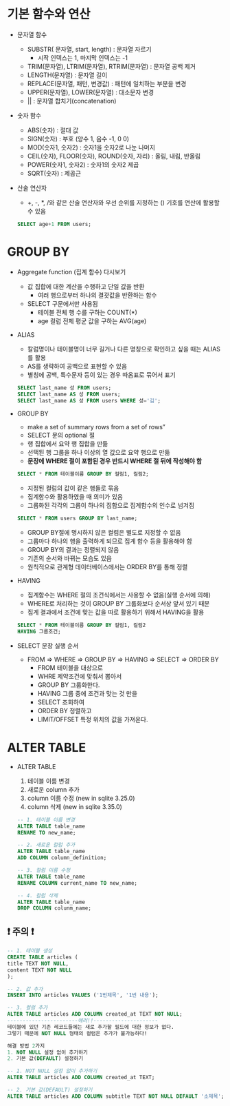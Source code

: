 # 기본 함수와 연산

- 문자열 함수
  - SUBSTR( 문자열, start, length) : 문자열 자르기
    - 시작 인덱스는 1, 마지막 인덱스는 -1
  - TRIM(문자열), LTRIM(문자열), RTRIM(문자열) : 문자열 공백 제거
  - LENGTH(문자열) : 문자열 길이
  - REPLACE(문자열, 패턴, 변경값) : 패턴에 일치하는 부분을 변경
  - UPPER(문자열), LOWER(문자열) : 대소문자 변경
  - || : 문자열 합치기(concatenation)



- 숫자 함수
  - ABS(숫자) : 절대 값
  - SIGN(숫자) : 부호 (양수 1, 음수 -1, 0 0) 
  - MOD(숫자1, 숫자2) : 숫자1을 숫자2로 나눈 나머지 
  - CEIL(숫자), FLOOR(숫자), ROUND(숫자, 자리) : 올림, 내림, 반올림
  - POWER(숫자1, 숫자2) : 숫자1의 숫자2 제곱 
  - SQRT(숫자) : 제곱근



- 산술 연산자

  - +, -, *, /와 같은 산술 연산자와 우선 순위를 지정하는 () 기호를 연산에 활용할 수 있음

  ```sql
  SELECT age+1 FROM users;
  ```

  



# GROUP BY

- Aggregate function (집계 함수) 다시보기

  - 값 집합에 대한 계산을 수행하고 단일 값을 반환
    - 여러 행으로부터 하나의 결괏값을 반환하는 함수
  - SELECT 구문에서만 사용됨
    - 테이블 전체 행 수를 구하는 COUNT(*)
    - age 컬럼 전체 평균 값을 구하는 AVG(age) 

- ALIAS

  - 칼럼명이나 테이블명이 너무 길거나 다른 명칭으로 확인하고 싶을 때는 ALIAS를 활용
  - AS를 생략하여 공백으로 표현할 수 있음
  - 별칭에 공백, 특수문자 등이 있는 경우 따옴표로 묶어서 표기

  ```sql
  SELECT last_name 성 FROM users;
  SELECT last_name AS 성 FROM users;
  SELECT last_name AS 성 FROM users WHERE 성='김';
  ```

- GROUP BY

  - make a set of summary rows from a set of rows”
  - SELECT 문의 optional 절 
  - 행 집합에서 요약 행 집합을 만듦
  - 선택된 행 그룹을 하나 이상의 열 값으로 요약 행으로 만듦
  - **문장에 WHERE 절이 포함된 경우 반드시 WHERE 절 뒤에 작성해야 함**

  ```sql
  SELECT * FROM 테이블이름 GROUP BY 컬럼1, 컬럼2;
  ```

  - 지정된 컬럼의 값이 같은 행들로 묶음
  - 집계함수와 활용하였을 때 의미가 있음
  - 그룹화된 각각의 그룹이 하나의 집합으로 집계함수의 인수로 넘겨짐

  ```sql
  SELECT * FROM users GROUP BY last_name;
  ```

  - GROUP BY절에 명시하지 않은 컬럼은 별도로 지정할 수 없음 
  - 그룹마다 하나의 행을 출력하게 되므로 집계 함수 등을 활용해야 함 
  - GROUP BY의 결과는 정렬되지 않음
  - 기존의 순서와 바뀌는 모습도 있음
  - 원칙적으로 관계형 데이터베이스에서는 ORDER BY를 통해 정렬



- HAVING

  - 집계함수는 WHERE 절의 조건식에서는 사용할 수 없음(실행 순서에 의해)
  -  WHERE로 처리하는 것이 GROUP BY 그룹화보다 순서상 앞서 있기 때문 
  - 집계 결과에서 조건에 맞는 값을 따로 활용하기 위해서 HAVING을 활용

  ```sql
  SELECT * FROM 테이블이름 GROUP BY 컬럼1, 컬럼2
  HAVING 그룹조건;
  ```

  

- SELECT 문장 실행 순서
  - FROM => WHERE => GROUP BY => HAVING => SELECT => ORDER BY
    - FROM 테이블을 대상으로
    - WHRE 제약조건에 맞춰서 뽑아서
    - GROUP BY 그룹화한다.
    - HAVING 그룹 중에 조건과 맞는 것 만을
    - SELECT 조회하여
    - ORDER BY 정렬하고
    - LIMIT/OFFSET 특정 위치의 값을 가져온다.



# ALTER TABLE

- ALTER TABLE

  1. 테이블 이름 변경
  2. 새로운 column 추가
  3. column 이름 수정 (new in sqlite 3.25.0)
  4. column 삭제 (new in sqlite 3.35.0)

  ```sql
  -- 1. 테이블 이름 변경
  ALTER TABLE table_name
  RENAME TO new_name;
  
  -- 2. 새로운 컬럼 추가
  ALTER TABLE table_name
  ADD COLUMN column_definition;
  
  -- 3. 컬럼 이름 수정
  ALTER TABLE table_name
  RENAME COLUMN current_name TO new_name;
  
  -- 4. 컬럼 삭제
  ALTER TABLE table_name
  DROP COLUMN colunm_name;
  ```

  

## ❗ 주의 ❗

```sql
-- 1. 테이블 생성
CREATE TABLE articles (
title TEXT NOT NULL,
content TEXT NOT NULL
);

-- 2. 값 추가
INSERT INTO articles VALUES ('1번제목', '1번 내용');

-- 3. 컬럼 추가
ALTER TABLE articles ADD COLUMN created_at TEXT NOT NULL;
-----------------------에러!!---------------------
테이블에 있던 기존 레코드들에는 새로 추가할 필드에 대한 정보가 없다.
그렇기 때문에 NOT NULL 형태의 컬럼은 추가가 불가능하다!

해결 방법 2가지
1. NOT NULL 설정 없이 추가하기
2. 기본 값(DEFAULT) 설정하기

-- 1. NOT NULL 설정 없이 추가하기
ALTER TABLE articles ADD COLUMN created_at TEXT;

-- 2. 기본 값(DEFAULT) 설정하기
ALTER TABLE articles ADD COLUMN subtitle TEXT NOT NULL DEFAULT '소제목';
```

